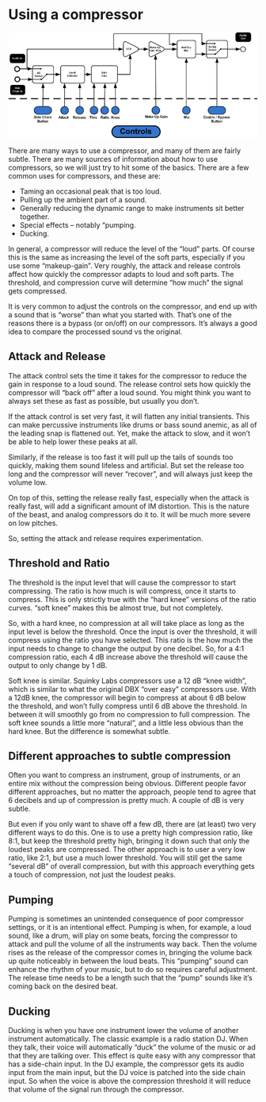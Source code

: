 # Using a compressor

![Block Diagram](./comp-block-diagram.png)

There are many ways to use a compressor, and many of them are fairly subtle. There are many sources of information about how to use compressors, so we will just try to hit some of the basics.
There are a few common uses for compressors, and these are:

* Taming an occasional peak that is too loud.
* Pulling up the ambient part of a sound.
* Generally reducing the dynamic range to make instruments sit better together.
* Special effects – notably “pumping.
* Ducking.

In general, a compressor will reduce the level of the “loud” parts. Of course this is the same as increasing the level of the soft parts, especially if you use some “makeup-gain”. Very roughly, the attack and release controls affect how quickly the compressor adapts to loud and soft parts. The threshold, and compression curve will determine “how much” the signal gets compressed.

It is very common to adjust the controls on the compressor, and end up with a sound that is “worse” than what you started with. That’s one of the reasons there is a bypass (or on/off) on our compressors. It’s always a good idea to compare the processed sound vs the original.

## Attack and Release

The attack control sets the time it takes for the compressor to reduce the gain in response to a loud sound. The release control sets how quickly the compressor will “back off” after a loud sound. You might think you want to always set these as fast as possible, but usually you don’t.

If the attack control is set very fast, it will flatten any initial transients. This can make percussive instruments like drums or bass sound anemic, as all of the leading snap is flattened out. Yet, make the attack to slow, and it won’t be able to help lower these peaks at all.

Similarly, if the release is too fast it will pull up the tails of sounds too quickly, making them sound lifeless and artificial. But set the release too long and the compressor will never “recover”, and will always just keep the volume low.

On top of this, setting the release really fast, especially when the attack is really fast, will add a significant amount of IM distortion. This is the nature of the beast, and analog compressors do it to. It will be much more severe on low pitches.

So, setting the attack and release requires experimentation.

## Threshold and Ratio

The threshold is the input level that will cause the compressor to start compressing. The ratio is how much is will compress, once it starts to compress. This is only strictly true with the “hard knee” versions of the ratio curves. “soft knee” makes this be almost true, but not completely.

So, with a hard knee, no compression at all will take place as long as the input level is below the threshold. Once the input is over the threshold, it will compress using the ratio you have selected. This ratio is the how much the input needs to change to change the output by one decibel. So, for a 4:1 compression ratio, each 4 dB increase above the threshold will cause the output to only change by 1 dB.

Soft knee is similar. Squinky Labs compressors use a 12 dB “knee width”, which is similar to what the original DBX “over easy” compressors use. With a 12dB knee, the compressor will begin to compress at about 6 dB below the threshold, and won’t fully compress until 6 dB above the threshold. In between it will smoothly go from no compression to full compression.
The soft knee sounds a little more “natural”, and a little less obvious than the hard knee. But the difference is somewhat subtle.

## Different approaches to subtle compression

Often you want to compress an instrument, group of instruments, or an entire mix without the compression being obvious. Different people favor different approaches, but no matter the approach, people tend to agree that 6 decibels and up of compression is pretty much. A couple of dB is very subtle.

But even if you only want to shave off a few dB, there are (at least) two very different ways to do this. One is to use a pretty high compression ratio, like 8:1, but keep the threshold pretty high, bringing it down such that only the loudest peaks are compressed. The other approach is to user a very low ratio, like 2:1, but use a much lower threshold. You will still get the same “several dB” of overall compression, but with this approach everything gets a touch of compression, not just the loudest peaks.

## Pumping

Pumping is sometimes an unintended consequence of poor compressor settings, or it is an intentional effect. Pumping is when, for example, a loud sound, like a drum, will play on some beats, forcing the compressor to attack and pull the volume of all the instruments way back. Then the volume rises as the release of the compressor comes in, bringing the volume back up quite noticeably in between the loud beats. This “pumping” sound can enhance the rhythm of your music, but to do so requires careful adjustment. The release time needs to be a length such that the “pump” sounds like it’s coming back on the desired beat.

## Ducking

Ducking is when you have one instrument lower the volume of another instrument automatically. The classic example is a radio station DJ. When they talk, their voice will automatically “duck” the volume of the music or ad that they are talking over. This effect is quite easy with any compressor that has a side-chain input. In the DJ example, the compressor gets its audio input from the main input, but the DJ voice is patched into the side chain input. So when the voice is above the compression threshold it will reduce that volume of the signal run through the compressor.
